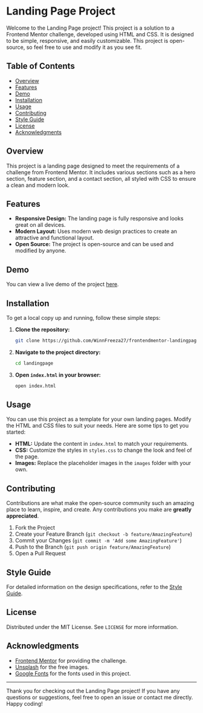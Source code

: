 # Landing Page Project

Welcome to the Landing Page project! This project is a solution to a Frontend Mentor challenge, developed using HTML and CSS. It is designed to be simple, responsive, and easily customizable. This project is open-source, so feel free to use and modify it as you see fit.

## Table of Contents

- [Overview](#overview)
- [Features](#features)
- [Demo](#demo)
- [Installation](#installation)
- [Usage](#usage)
- [Contributing](#contributing)
- [Style Guide](#style-guide)
- [License](#license)
- [Acknowledgments](#acknowledgments)

## Overview

This project is a landing page designed to meet the requirements of a challenge from Frontend Mentor. It includes various sections such as a hero section, feature section, and a contact section, all styled with CSS to ensure a clean and modern look.

## Features

- **Responsive Design:** The landing page is fully responsive and looks great on all devices.
- **Modern Layout:** Uses modern web design practices to create an attractive and functional layout.
- **Open Source:** The project is open-source and can be used and modified by anyone.

## Demo

You can view a live demo of the project [here](https://lbot-landing-page.vercel.app/).

## Installation

To get a local copy up and running, follow these simple steps:

1. **Clone the repository:**
   ```sh
   git clone https://github.com/WinnFreeza27/frontendmentor-landingpage.git
   ```

2. **Navigate to the project directory:**
   ```sh
   cd landingpage
   ```

3. **Open `index.html` in your browser:**
   ```sh
   open index.html
   ```

## Usage

You can use this project as a template for your own landing pages. Modify the HTML and CSS files to suit your needs. Here are some tips to get you started:

- **HTML:** Update the content in `index.html` to match your requirements.
- **CSS:** Customize the styles in `styles.css` to change the look and feel of the page.
- **Images:** Replace the placeholder images in the `images` folder with your own.

## Contributing

Contributions are what make the open-source community such an amazing place to learn, inspire, and create. Any contributions you make are **greatly appreciated**.

1. Fork the Project
2. Create your Feature Branch (`git checkout -b feature/AmazingFeature`)
3. Commit your Changes (`git commit -m 'Add some AmazingFeature'`)
4. Push to the Branch (`git push origin feature/AmazingFeature`)
5. Open a Pull Request

## Style Guide
For detailed information on the design specifications, refer to the [Style Guide](style-guide.md).

## License

Distributed under the MIT License. See `LICENSE` for more information.

## Acknowledgments

- [Frontend Mentor](https://www.frontendmentor.io) for providing the challenge.
- [Unsplash](https://unsplash.com) for the free images.
- [Google Fonts](https://fonts.google.com) for the fonts used in this project.

---

Thank you for checking out the Landing Page project! If you have any questions or suggestions, feel free to open an issue or contact me directly. Happy coding!
